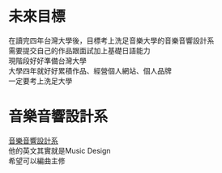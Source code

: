 # 未來目標
在讀完四年台灣大學後，目標考上洗足音樂大學的音樂音響設計系   
需要提交自己的作品跟面試加上基礎日語能力  
現階段好好準備台灣大學  
大學四年就好好累積作品、經營個人網站、個人品牌  
一定要考上洗足大學  

# 音樂音響設計系 
[音樂音響設計系](https://www.senzoku.ac.jp/music/musicdesign/)  
他的英文其實就是Music Design  
希望可以編曲主修  


<!-- truncate -->   